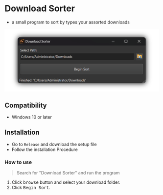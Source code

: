 # Download Sorter

- a small program to sort by types your assorted downloads
<p align="center" width="100%">
  <img src="./docs/Download Sorter.png"/>
</p>

## Compatibility

- Windows 10 or later

## Installation

- Go to `Release` and download the setup file
- Follow the installation Procedure

### How to use

> Search for "Download Sorter" and run the program

1. Click <kbd>browse</kbd> button and select your download folder.
2. Click <kbd>Begin Sort</kbd>.
